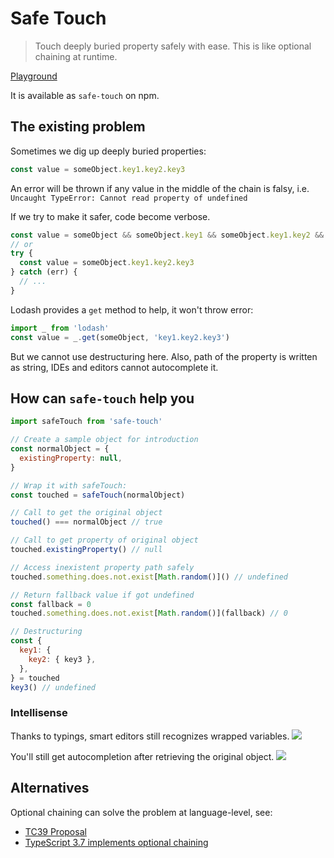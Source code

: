 # Safe Touch

> Touch deeply buried property safely with ease. This is like optional chaining at runtime.

[Playground](https://stackblitz.com/edit/play-safe-touch)

It is available as `safe-touch` on npm.

## The existing problem

Sometimes we dig up deeply buried properties:

```js
const value = someObject.key1.key2.key3
```

An error will be thrown if any value in the middle of the chain is falsy, i.e. `Uncaught TypeError: Cannot read property of undefined`

If we try to make it safer, code become verbose.

```js
const value = someObject && someObject.key1 && someObject.key1.key2 && someObject.key1.key2.key3
// or
try {
  const value = someObject.key1.key2.key3
} catch (err) {
  // ...
}
```

Lodash provides a `get` method to help, it won't throw error:

```js
import _ from 'lodash'
const value = _.get(someObject, 'key1.key2.key3')
```

But we cannot use destructuring here. Also, path of the property is written as string, IDEs and editors cannot autocomplete it.

## How can `safe-touch` help you

```js
import safeTouch from 'safe-touch'

// Create a sample object for introduction
const normalObject = {
  existingProperty: null,
}

// Wrap it with safeTouch:
const touched = safeTouch(normalObject)

// Call to get the original object
touched() === normalObject // true

// Call to get property of original object
touched.existingProperty() // null

// Access inexistent property path safely
touched.something.does.not.exist[Math.random()]() // undefined

// Return fallback value if got undefined
const fallback = 0
touched.something.does.not.exist[Math.random()](fallback) // 0

// Destructuring
const {
  key1: {
    key2: { key3 },
  },
} = touched
key3() // undefined
```

### Intellisense

Thanks to typings, smart editors still recognizes wrapped variables.
![](https://user-images.githubusercontent.com/7480839/42639648-1b9d6d00-8623-11e8-81ec-2927913e56cb.png)

You'll still get autocompletion after retrieving the original object.
![](https://user-images.githubusercontent.com/7480839/42639650-1d8149a2-8623-11e8-9080-345b78d582d3.png)

## Alternatives
Optional chaining can solve the problem at language-level, see:

- [TC39 Proposal](https://github.com/tc39/proposal-optional-chaining)
- [TypeScript 3.7 implements optional chaining](https://devblogs.microsoft.com/typescript/announcing-typescript-3-7/#optional-chaining)

